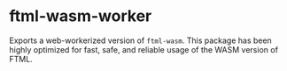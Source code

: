 # ftml-wasm-worker

Exports a web-workerized version of `ftml-wasm`. This package has been highly optimized for fast, safe, and reliable usage of the WASM version of FTML.